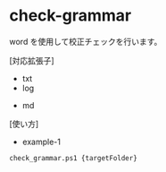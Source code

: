 # check-grammar

word を使用して校正チェックを行います。

[対応拡張子]

- txt
- log

* md

[使い方]

- example-1

```shell
check_grammar.ps1 {targetFolder}
```
